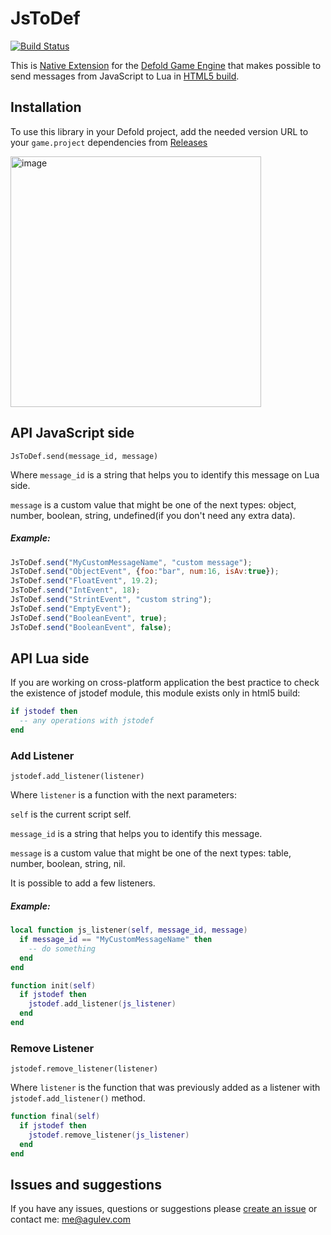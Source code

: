 # JsToDef

[![Build Status](https://github.com/AGulev/jstodef/workflows/Build%20with%20bob/badge.svg)](https://github.com/AGulev/jstodef/actions)

This is [Native Extension](https://www.defold.com/manuals/extensions/) for the [Defold Game Engine](https://www.defold.com) that makes possible to send messages from JavaScript to Lua in [HTML5 build](https://www.defold.com/manuals/html5/).

## Installation
To use this library in your Defold project, add the needed version URL to your `game.project` dependencies from [Releases](https://github.com/AGulev/jstodef/releases)

<img width="401" alt="image" src="https://user-images.githubusercontent.com/2209596/202223571-c77f0304-5202-4314-869d-7a90bbeec5ec.png">


## API JavaScript side

`JsToDef.send(message_id, message)`

Where `message_id` is a string that helps you to identify this message on Lua side.

`message` is a custom value that might be one of the next types: object, number, boolean, string, undefined(if you don't need any extra data).

##### Example:

```javascript
JsToDef.send("MyCustomMessageName", "custom message");
JsToDef.send("ObjectEvent", {foo:"bar", num:16, isAv:true});
JsToDef.send("FloatEvent", 19.2);
JsToDef.send("IntEvent", 18);
JsToDef.send("StrintEvent", "custom string");
JsToDef.send("EmptyEvent");
JsToDef.send("BooleanEvent", true);
JsToDef.send("BooleanEvent", false);
```

## API Lua side

If you are working on cross-platform application the best practice to check the existence of jstodef module, this module exists only in html5 build:
```lua
if jstodef then
  -- any operations with jstodef
end
```
### Add Listener

`jstodef.add_listener(listener)`

Where `listener` is a function with the next parameters:

`self` is the current script self.

`message_id` is a string that helps you to identify this message.

`message` is a custom value that might be one of the next types: table, number, boolean, string, nil.

It is possible to add a few listeners.

##### Example:

```lua
local function js_listener(self, message_id, message)
  if message_id == "MyCustomMessageName" then
    -- do something
  end
end

function init(self)
  if jstodef then
    jstodef.add_listener(js_listener)
  end
end
```

### Remove Listener

`jstodef.remove_listener(listener)`

Where `listener` is the function that was previously added as a listener with `jstodef.add_listener()` method.

```lua
function final(self)
  if jstodef then
    jstodef.remove_listener(js_listener)
  end
end
```

## Issues and suggestions

If you have any issues, questions or suggestions please [create an issue](https://github.com/agulev/jstodef/issues) or contact me: me@agulev.com
